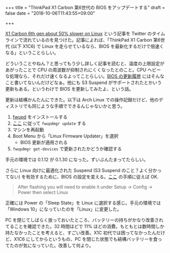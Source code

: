 +++
title = "ThinkPad X1 Carbon 第6世代の BIOS をアップデートする"
draft = false
date = "2018-10-06T11:43:55+09:00"

+++

[X1 Carbon 6th gen about 50% slower on Linux](https://200ok.ch/posts/2018-09-26_X1_carbon_6th_gen_about_50_percent_slower_on_Linux.html) という記事を Twitter のタイムラインで流れているのを見つけた。記事によれば、「ThinkPad X1 Carbon 第6世代 (以下 X1C6) で Linux を走らせているなら、BIOS を最新化するだけで倍速くなる」ということらしい。

どういうことやねん？と思ってもう少し詳しく記事を読むと、温度の上限設定があがったことで CPU の周波数が抑制されにくくなったとのこと。CPU ヘビーな処理なら、それだけ速くなるよってことらしい。[BIOS の更新履歴](https://fwupd.org/lvfs/component/1023/all) にはそんなこと書いてないんだけどなぁ。他にも S3 Suspend がサポートされたとかいう更新もある。というわけで BIOS を更新してみたよ、という話。

更新は結構かんたんにできた。以下は Arch Linux での操作記録だけど、他のディストリでも同じような手順でできるんじゃないかと思う。

 1. [fwupd](https://wiki.archlinux.jp/index.php/Fwupd) をインストールする
 2. [ここ](https://github.com/fiji-flo/x1carbon2018s3#via-lvfs) に従って `fwupdmgr update` する
 3. マシンを再起動
 4. Boot Menu から「Linux Firmware Updater」を選択
    - BIOS 更新が適用される
 5. `fwupdmgr get-devices` で更新されたかどうか確認する

手元の環境では 0.1.12 が 0.1.30 になった。ずいぶんたまってたらしい。

さらに Linux 向けに最適化された Suspend (S3 Suspend のこと？よく分かってない) を有効するために、BIOS の設定を変える。[ここ](https://github.com/fiji-flo/x1carbon2018s3#discontinued-fixed-by-lenovo-in-new-firmware-release) の手順に従えば OK.

>  After flashing you will need to enable it under Setup → Config → Power then select Linux

正確には Power の「Sleep State」を Linux に選択する感じ。手元の環境では「Windows 10」になっていたのを「Linux」に変更した。

PC を閉じてしばらく放っておいたところ、バッテリーの持ちがかなり改善されてることを確認できた。32 時間ほどで 11% ほどの消費。もともとは数時間しか持たなかったことを考えると、すごい改善。X1C 初代では困ってなかったんだけど、X1C6 にしてからというもの、PC を閉じた状態でも結構バッテリーを食ってたのが気になっていた。改善して何より。

